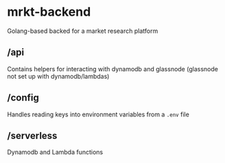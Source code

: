 # mrkt-backend

Golang-based backed for a market research platform

## /api

Contains helpers for interacting with dynamodb and glassnode (glassnode not set up with dynamodb/lambdas)

## /config

Handles reading keys into environment variables from a `.env` file

## /serverless

Dynamodb and Lambda functions
